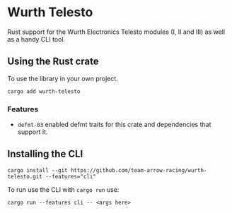 # Wurth Telesto

Rust support for the Wurth Electronics Telesto modules (I, II and III) as well as a handy CLI tool.

## Using the Rust crate

To use the library in your own project.

```shell
cargo add wurth-telesto
```

### Features

- `defmt-03` enabled defmt traits for this crate and dependencies that support it.

## Installing the CLI

```shell
cargo install --git https://github.com/team-arrow-racing/wurth-telesto.git --features="cli"
```

To run use the CLI with `cargo run` use:

```shell
cargo run --features cli -- <args here>
```
